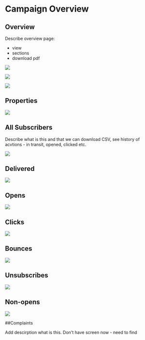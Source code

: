 # Campaign Overview

## Overview

Describe overview page:
- view
- sections
- download pdf

![](images/overview_1.png)

![](images/overview_2.png)

![](images/overview_3.png)


## Properties

![](images/cp_properties.png)

## All Subscribers

Describe what is this and that we can download CSV, see history of acvtions - in transit, opened, clicked etc.

![](images/cp_all_subs.png)

## Delivered

![](images/cp_delivered.png)

## Opens

![](images/cp_opens.png)

## Clicks

![](images/cp_clicks.png)

## Bounces

![](images/cp_bounces.png)

## Unsubscribes

![](images/cp_unsubs.png)

## Non-opens

![](images/cp_nonopen.png)

##Complaints

Add descirption what is this. Don't have screen now - need to find 